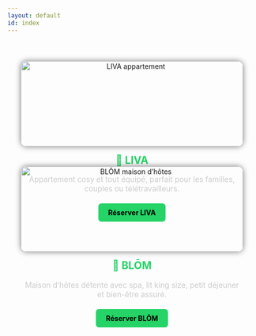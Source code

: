 ```yaml
---
layout: default
id: index
---
```


<style>
  .logements-container {
    display: flex;
    flex-wrap: wrap;
    justify-content: center;
    gap: 40px;
    padding: 40px 20px;
    text-align: center;
  }

  .logement {
    flex: 1 1 300px;
    max-width: 450px;
  }

  .logement img {
    width: 100%;
    border-radius: 12px;
    box-shadow: 0 0 12px rgba(0,0,0,0.5);
    transition: transform 0.3s ease, box-shadow 0.3s ease;
  }

  .logement img:hover {
    transform: scale(1.03);
    box-shadow: 0 0 18px rgba(37, 211, 102, 0.6);
  }

  .logement h2 {
    margin-top: 15px;
    color: #25D366;
  }

  .logement p {
    font-size: 0.95rem;
    color: #ccc;
    margin: 10px 0;
  }

  .logement a.bouton {
    display: inline-block;
    margin-top: 10px;
    background-color: #25D366;
    color: black;
    padding: 10px 20px;
    border-radius: 6px;
    font-weight: bold;
    text-decoration: none;
    transition: background-color 0.3s ease;
  }

  .logement a.bouton:hover {
    background-color: #1da955;
  }

  @media (max-width: 600px) {
    .logement {
      max-width: 100%;
    }
  }
</style>

<section class="logements-container">

  <!-- LIVA -->
  <div class="logement">
    <a href="/LIVABLOM/assets/images/salon1.jpg" data-lightbox="logements" data-title="LIVA - Appartement cosy tout équipé">
      <img src="/LIVABLOM/assets/images/salon1.jpg" alt="LIVA appartement">
    </a>
    <h2>🔹 LIVA</h2>
    <p>Appartement cosy et tout équipé, parfait pour les familles, couples ou télétravailleurs.</p>
    <a href="/LIVABLOM/liva" class="bouton">Réserver LIVA</a>
  </div>

  <!-- BLOM -->
  <div class="logement">
    <a href="/LIVABLOM/assets/images/image-jacuzzi.png" data-lightbox="logements" data-title="BLŌM - Maison d’hôtes détente avec spa">
      <img src="/LIVABLOM/assets/images/image-jacuzzi.png" alt="BLŌM maison d’hôtes">
    </a>
    <h2>🔹 BLŌM</h2>
    <p>Maison d’hôtes détente avec spa, lit king size, petit déjeuner et bien-être assuré.</p>
    <a href="/LIVABLOM/blom" class="bouton">Réserver BLŌM</a>
  </div>

</section>
